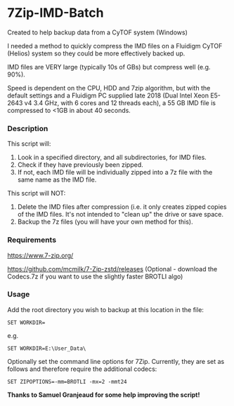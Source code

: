 # 7Zip-IMD-Batch

Created to help backup data from a CyTOF system (Windows)

I needed a method to quickly compress the IMD files on a Fluidigm CyTOF (Helios) system so they could be more effectively backed up.

IMD files are VERY large (typically 10s of GBs) but compress well (e.g. 90%).

Speed is dependent on the CPU, HDD and 7zip algorithm, but with the default settings and a Fluidigm PC supplied late 2018 (Dual Intel Xeon E5-2643 v4 3.4 GHz, with 6 cores and 12 threads each), a 55 GB IMD file is compressed to <1GB in about 40 seconds.

### <b>Description</b>

This script will:

1) Look in a specified directory, and all subdirectories, for IMD files.
2) Check if they have previously been zipped.
3) If not, each IMD file will be individually zipped into a 7z file with the same name as the IMD file.

This script will NOT:

1) Delete the IMD files after compression (i.e. it only creates zipped copies of the IMD files. It's not intended to "clean up" the drive or save space. 
2) Backup the 7z files (you will have your own method for this).



### <b>Requirements</b>

https://www.7-zip.org/

https://github.com/mcmilk/7-Zip-zstd/releases (Optional - download the Codecs.7z if you want to use the slightly faster BROTLI algo)




### <b>Usage</b>

Add the root directory you wish to backup at this location in the file:
```
SET WORKDIR=
```

e.g.

```
SET WORKDIR=E:\User_Data\
```

Optionally set the command line options for 7Zip. Currently, they are set as follows and therefore require the additional codecs:

```
SET ZIPOPTIONS=-mm=BROTLI -mx=2 -mmt24
```

<b>Thanks to Samuel Granjeaud for some help improving the script!</b>
